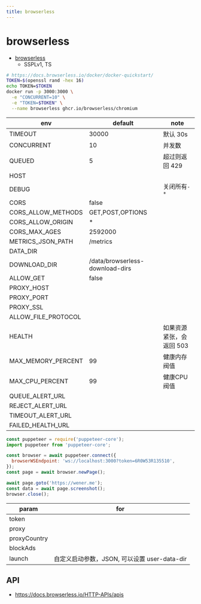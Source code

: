 ```yaml
---
title: browserless
---
```


# browserless

- [browserless](https://github.com/browserless/browserless)
  - SSPLv1, TS

```bash
# https://docs.browserless.io/docker/docker-quickstart/
TOKEN=$(openssl rand -hex 16)
echo TOKEN=$TOKEN
docker run -p 3000:3000 \
  -e "CONCURRENT=10" \
  -e "TOKEN=$TOKEN" \
  --name browserless ghcr.io/browserless/chromium
```

| env                 | default                         | note                     |
| ------------------- | ------------------------------- | ------------------------ |
| TIMEOUT             | 30000                           | 默认 30s                 |
| CONCURRENT          | 10                              | 并发数                   |
| QUEUED              | 5                               | 超过则返回 429           |
| HOST                |
| DEBUG               |                                 | 关闭所有`-*`             |
| CORS                | false                           |
| CORS_ALLOW_METHODS  | GET,POST,OPTIONS                |
| CORS_ALLOW_ORIGIN   | \*                              |
| CORS_MAX_AGES       | 2592000                         |
| METRICS_JSON_PATH   | /metrics                        |
| DATA_DIR            |
| DOWNLOAD_DIR        | /data/browserless-download-dirs |
| ALLOW_GET           | false                           |
| PROXY_HOST          |
| PROXY_PORT          |
| PROXY_SSL           |
| ALLOW_FILE_PROTOCOL |
| HEALTH              |                                 | 如果资源紧张，会返回 503 |
| MAX_MEMORY_PERCENT  | 99                              | 健康内存阀值             |
| MAX_CPU_PERCENT     | 99                              | 健康CPU阀值              |
| QUEUE_ALERT_URL     |
| REJECT_ALERT_URL    |
| TIMEOUT_ALERT_URL   |
| FAILED_HEALTH_URL   |

```js
const puppeteer = require('puppeteer-core');
import puppeteer from 'puppeteer-core';

const browser = await puppeteer.connect({
  browserWSEndpoint: 'ws://localhost:3000?token=6R0W53R135510',
});
const page = await browser.newPage();

await page.goto('https://wener.me');
const data = await page.screenshot();
browser.close();
```

| param        | for                                          |
| ------------ | -------------------------------------------- |
| token        |
| proxy        |
| proxyCountry |
| blockAds     |
| launch       | 自定义启动参数，JSON, 可以设置 user-data-dir |

## API

- https://docs.browserless.io/HTTP-APIs/apis
